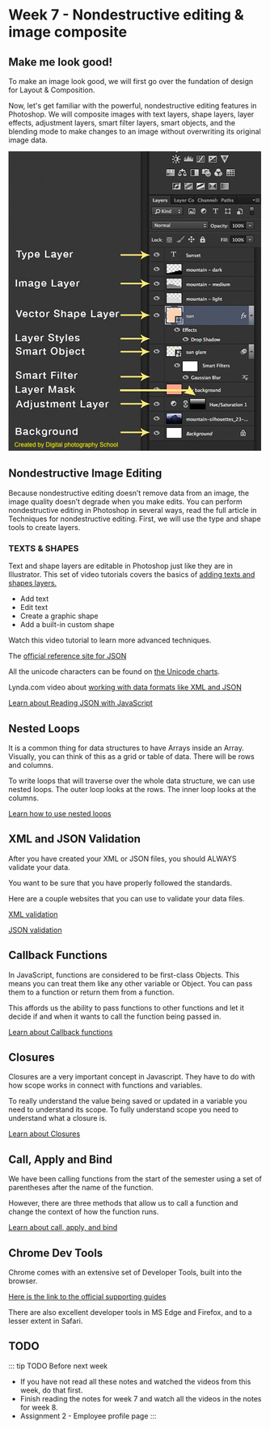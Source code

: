 # Week 7 - Nondestructive editing & image composite

## Make me look good!

To make an image look good, we will first go over the fundation of design for Layout & Composition.

<YouTube
  title="Beginning Graphic Design: Layout & Composition"
  url="https://www.youtube.com/embed/a5KYlHNKQB8"
/>

Now, let's get familiar with the powerful, nondestructive editing features in Photoshop. We will composite images with text layers, shape layers, layer effects, adjustment layers, smart filter layers, smart objects, and the blending mode to make changes to an image without overwriting its original image data.

![Different Types of Photoshop Layers](./different-types-of-layers.png)


## Nondestructive Image Editing 

Because nondestructive editing doesn’t remove data from an image, the image quality doesn’t degrade when you make edits. You can perform nondestructive editing in Photoshop in several ways, read the full article in Techniques for nondestructive editing. First, we will use the type and shape tools to create layers. 

### TEXTS & SHAPES

Text and shape layers are editable in Photoshop just like they are in Illustrator. This set of video tutorials covers the basics of [adding texts and shapes layers.](https://helpx.adobe.com/photoshop/how-to/adding-text-shapes-basics.html)

- Add text
- Edit text
- Create a graphic shape
- Add a built-in custom shape

Watch this video tutorial to learn more advanced techniques.

<YouTube
  title="JSON vs JavaScript Objects"
  url="https://www.youtube.com/embed/912_cPllMyg"
/>

The [official reference site for JSON](http://www.json.org/)

All the unicode characters can be found on [the Unicode charts](http://www.unicode.org/charts/).

Lynda.com video about [working with data formats like XML and JSON](https://www.lynda.com/CSS-tutorials/Working-Data-Web/133326-2.html)

<YouTube
  title="JSON vs JavaScript Objects"
  url="https://www.youtube.com/embed/912_cPllMyg"
/>

[Learn about Reading JSON with JavaScript](./json.md)

## Nested Loops

It is a common thing for data structures to have Arrays inside an Array. Visually, you can think of this as a grid or table of data. There will be rows and columns.

To write loops that will traverse over the whole data structure, we can use nested loops. The outer loop looks at the rows. The inner loop looks at the columns.

[Learn how to use nested loops](./nested.md)

## XML and JSON Validation

After you have created your XML or JSON files, you should ALWAYS validate your data.

You want to be sure that you have properly followed the standards.

Here are a couple websites that you can use to validate your data files.

[XML validation](https://www.xmlvalidation.com/)

[JSON validation](https://jsonlint.com/)

## Callback Functions

In JavaScript, functions are considered to be first-class Objects. This means you can treat them like any other variable or Object. You can pass them to a function or return them from a function.

This affords us the ability to pass functions to other functions and let it decide if and when it wants to call the function being passed in.

[Learn about Callback functions](./callback.md)

## Closures

Closures are a very important concept in Javascript. They have to do with how scope works in connect with functions and variables.

To really understand the value being saved or updated in a variable you need to understand its scope. To fully understand scope you need to understand what a closure is.

[Learn about Closures](./closure.md)

## Call, Apply and Bind

We have been calling functions from the start of the semester using a set of parentheses after the name of the function.

However, there are three methods that allow us to call a function and change the context of how the function runs.

[Learn about call, apply, and bind](./bind.md)

## Chrome Dev Tools

Chrome comes with an extensive set of Developer Tools, built into the browser.

[Here is the link to the official supporting guides](https://developers.google.com/web/tools/chrome-devtools/)

There are also excellent developer tools in MS Edge and Firefox, and to a lesser extent in Safari.

## TODO

::: tip TODO Before next week

- If you have not read all these notes and watched the videos from this week, do that first.
- Finish reading the notes for week 7 and watch all the videos in the notes for week 8.
- Assignment 2 - Employee profile page
  :::
